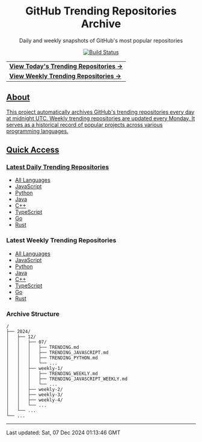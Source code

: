 <div align="center">
<h1>GitHub Trending Repositories Archive</h1>
<p>Daily and weekly snapshots of GitHub's most popular repositories</p>
<a href="https://github.com/saiki-mbs/github-trending-archive/actions">
<img src="https://img.shields.io/badge/build-success-brightgreen" alt="Build Status">
</div>

<div align="center">
<table>
<tr>
  <td>
    <a href="./2024/12/07/TRENDING.md">
      <b>View Today's Trending Repositories →</b>
    </a>
  </td>
</tr>
<tr>
  <td>
    <a href="./2024/12/weekly-1/TRENDING_WEEKLY.md">
      <b>View Weekly Trending Repositories →</b>
    </a>
  </td>
</tr>
</table>
</div>

## About

This project automatically archives GitHub's trending repositories every day at midnight UTC. Weekly trending repositories are updated every Monday. It serves as a historical record of popular projects across various programming languages.

## Quick Access

### Latest Daily Trending Repositories

- [All Languages](./2024/12/07/TRENDING.md)
- [JavaScript](./2024/12/07/TRENDING_JAVASCRIPT.md)
- [Python](./2024/12/07/TRENDING_PYTHON.md)
- [Java](./2024/12/07/TRENDING_JAVA.md)
- [C++](./2024/12/07/TRENDING_CPP.md)
- [TypeScript](./2024/12/07/TRENDING_TYPESCRIPT.md)
- [Go](./2024/12/07/TRENDING_GO.md)
- [Rust](./2024/12/07/TRENDING_RUST.md)

### Latest Weekly Trending Repositories

- [All Languages](./2024/12/weekly-1/TRENDING_WEEKLY.md)
- [JavaScript](./2024/12/weekly-1/TRENDING_JAVASCRIPT_WEEKLY.md)
- [Python](./2024/12/weekly-1/TRENDING_PYTHON_WEEKLY.md)
- [Java](./2024/12/weekly-1/TRENDING_JAVA_WEEKLY.md)
- [C++](./2024/12/weekly-1/TRENDING_CPP_WEEKLY.md)
- [TypeScript](./2024/12/weekly-1/TRENDING_TYPESCRIPT_WEEKLY.md)
- [Go](./2024/12/weekly-1/TRENDING_GO_WEEKLY.md)
- [Rust](./2024/12/weekly-1/TRENDING_RUST_WEEKLY.md)

### Archive Structure

```
/
├── 2024/
│   ├── 12/
│   │   ├── 07/
│   │   │   ├── TRENDING.md
│   │   │   ├── TRENDING_JAVASCRIPT.md
│   │   │   ├── TRENDING_PYTHON.md
│   │   │   └── ...
│   │   ├── weekly-1/
│   │   │   ├── TRENDING_WEEKLY.md
│   │   │   ├── TRENDING_JAVASCRIPT_WEEKLY.md
│   │   │   └── ...
│   │   ├── weekly-2/
│   │   ├── weekly-3/
│   │   ├── weekly-4/
│   │   └── ...
│   └── ...
└── ...
```

---

Last updated: Sat, 07 Dec 2024 01:13:46 GMT